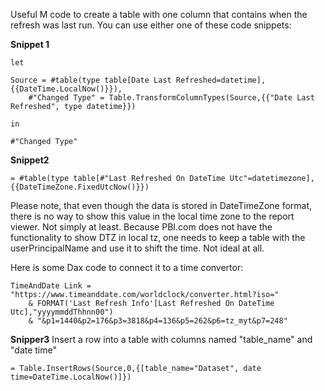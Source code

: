 Useful M code to create a table with one column that contains when the refresh was last run.
You can use either one of these code snippets:

**Snippet 1**
```
let

Source = #table(type table[Date Last Refreshed=datetime], {{DateTime.LocalNow()}}),
    #"Changed Type" = Table.TransformColumnTypes(Source,{{"Date Last Refreshed", type datetime}})

in

#"Changed Type"
```
**Snippet2**
```
= #table(type table[#"Last Refreshed On DateTime Utc"=datetimezone], {{DateTimeZone.FixedUtcNow()}})
```


Please note, that even though the data is stored in DateTimeZone format, there is no way to show this value in the local time zone to the report viewer. Not simply at least. Because PBI.com does not have the functionality to show DTZ in local tz, one needs to keep a table with the userPrincipalName and use it to shift the time. Not ideal at all.

Here is some Dax code to connect it to a time convertor:

```
TimeAndDate Link = "https://www.timeanddate.com/worldclock/converter.html?iso="
    & FORMAT('Last Refresh Info'[Last Refreshed On DateTime Utc],"yyyymmddThhnn00")
    & "&p1=1440&p2=176&p3=3818&p4=136&p5=262&p6=tz_myt&p7=248"

```

**Snipper3** Insert a row into a table with columns named "table_name" and "date time"
```
= Table.InsertRows(Source,0,{[table_name="Dataset", date time=DateTime.LocalNow()]})
```
